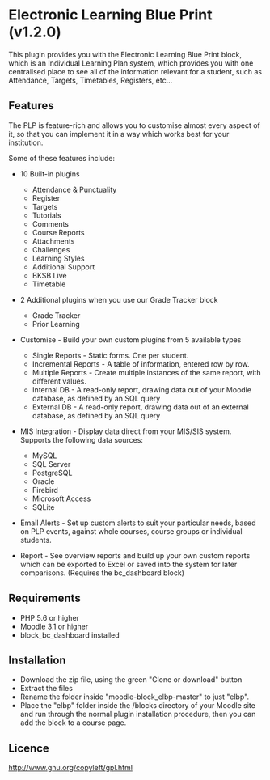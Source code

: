 # Electronic Learning Blue Print (v1.2.0)

This plugin provides you with the Electronic Learning Blue Print block, which is an Individual Learning Plan system, which provides you with one centralised place to see all of the information relevant for a student, such as Attendance, Targets, Timetables, Registers, etc...


Features
------------
The PLP is feature-rich and allows you to customise almost every aspect of it, so that you can implement it in a way which works best for your institution.

Some of these features include:

* 10 Built-in plugins
	* Attendance & Punctuality
	* Register
	* Targets
	* Tutorials
	* Comments
	* Course Reports
	* Attachments
	* Challenges
	* Learning Styles
	* Additional Support
	* BKSB Live
	* Timetable
	
* 2 Additional plugins when you use our Grade Tracker block
	* Grade Tracker
	* Prior Learning

* Customise - Build your own custom plugins from 5 available types
	* Single Reports - Static forms. One per student.
	* Incremental Reports - A table of information, entered row by row.
	* Multiple Reports - Create multiple instances of the same report, with different values.
	* Internal DB - A read-only report, drawing data out of your Moodle database, as defined by an SQL query
	* External DB - A read-only report, drawing data out of an external database, as defined by an SQL query
	
* MIS Integration - Display data direct from your MIS/SIS system. Supports the following data sources:
	* MySQL
	* SQL Server
	* PostgreSQL
	* Oracle
	* Firebird
	* Microsoft Access
	* SQLite
	
* Email Alerts - Set up custom alerts to suit your particular needs, based on PLP events, against whole courses, course groups or individual students.
* Report - See overview reports and build up your own custom reports which can be exported to Excel or saved into the system for later comparisons. (Requires the bc_dashboard block)

Requirements
------------
- PHP 5.6 or higher
- Moodle 3.1 or higher
- block_bc_dashboard installed

Installation
------------
- Download the zip file, using the green "Clone or download" button
- Extract the files 
- Rename the folder inside "moodle-block_elbp-master" to just "elbp".
- Place the "elbp" folder inside the /blocks directory of your Moodle site and run through the normal plugin installation procedure, then you can add the block to a course page.

Licence
------------
http://www.gnu.org/copyleft/gpl.html
